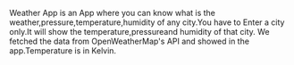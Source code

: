 Weather App is an App where you can know what is the weather,pressure,temperature,humidity of any city.You have to Enter a city only.It will show the temperature,pressureand humidity of that city. We fetched the data from OpenWeatherMap's API and showed in the app.Temperature is in Kelvin.

